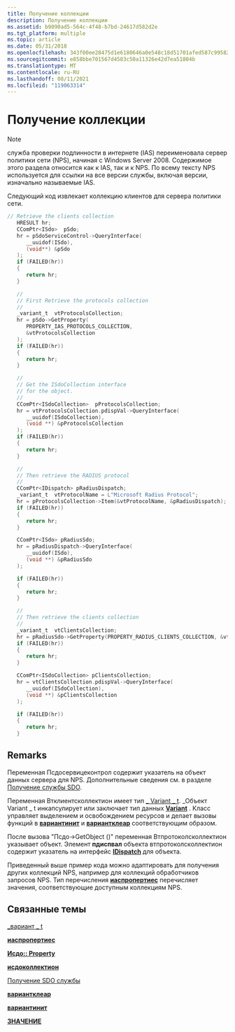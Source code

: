 ```yaml
---
title: Получение коллекции
description: Получение коллекции
ms.assetid: b9090ad5-564c-4f48-b7bd-24617d582d2e
ms.tgt_platform: multiple
ms.topic: article
ms.date: 05/31/2018
ms.openlocfilehash: 343f00ee28475d1e6180646a0e548c18d51701afed587c99582dad7dc60d094c
ms.sourcegitcommit: e858bbe701567d4583c50a11326e42d7ea51804b
ms.translationtype: MT
ms.contentlocale: ru-RU
ms.lasthandoff: 08/11/2021
ms.locfileid: "119063314"
---
```

# <a name="retrieving-a-collection"></a>Получение коллекции

> [!Note]  
> служба проверки подлинности в интернете (IAS) переименовала сервер политики сети (NPS), начиная с Windows Server 2008. Содержимое этого раздела относится как к IAS, так и к NPS. По всему тексту NPS используется для ссылки на все версии службы, включая версии, изначально называемые IAS.

 

Следующий код извлекает коллекцию клиентов для сервера политики сети.


```C++
// Retrieve the clients collection 
   HRESULT hr;
   CComPtr<ISdo>  pSdo;
   hr = pSdoServiceControl->QueryInterface(
      __uuidof(ISdo),
      (void**) &pSdo
   );
   if (FAILED(hr))
   {
      return hr;
   }

   //
   // First Retrieve the protocols collection
   //
   _variant_t  vtProtocolsCollection;
   hr = pSdo->GetProperty(
      PROPERTY_IAS_PROTOCOLS_COLLECTION,
      &vtProtocolsCollection
   );
   if (FAILED(hr))
   {
      return hr;
   }

   //
   // Get the ISdoCollection interface 
   // for the object.
   //
   CComPtr<ISdoCollection>  pProtocolsCollection;
   hr = vtProtocolsCollection.pdispVal->QueryInterface(
      __uuidof(ISdoCollection), 
      (void **) &pProtocolsCollection
   );
   if (FAILED(hr))
   {
      return hr;
   }

   //
   // Then retrieve the RADIUS protocol
   //
   CComPtr<IDispatch> pRadiusDispatch;
   _variant_t  vtProtocolName = L"Microsoft Radius Protocol";
   hr = pProtocolsCollection->Item(&vtProtocolName, &pRadiusDispatch);
   if (FAILED(hr))
   {
      return hr;
   }

   CComPtr<ISdo> pRadiusSdo;
   hr = pRadiusDispatch->QueryInterface(      
      __uuidof(ISdo), 
      (void **) &pRadiusSdo
   );

   if (FAILED(hr))
   {
      return hr;
   }

   //
   // Then retrieve the clients collection
   //
   _variant_t  vtClientsCollection;
   hr = pRadiusSdo->GetProperty(PROPERTY_RADIUS_CLIENTS_COLLECTION, &vtClientsCollection);
   if (FAILED(hr))
   {
      return hr;
   }

   CComPtr<ISdoCollection> pClientsCollection;
   hr = vtClientsCollection.pdispVal->QueryInterface(      
      __uuidof(ISdoCollection), 
      (void **) &pClientsCollection
   );

   if (FAILED(hr))
   {
      return hr;
   }

```



## <a name="remarks"></a>Remarks

Переменная Псдосервицеконтрол содержит указатель на объект данных сервера для NPS. Дополнительные сведения см. в разделе [Получение службы SDO](/windows/desktop/Nps/sdo-retrieving-a-service-sdo).

Переменная Втклиентсколлектион имеет тип [ \_ Variant \_ t](/previous-versions/visualstudio/visual-studio-6.0/aa278648(v=vs.60)). \_Объект Variant \_ t инкапсулирует или заключает тип данных [**Variant**](/windows/win32/api/oaidl/ns-oaidl-variant) . Класс управляет выделением и освобождением ресурсов и делает вызовы функций в [**вариантинит**](/windows/win32/api/oleauto/nf-oleauto-variantinit) и [**вариантклеар**](/windows/win32/api/oleauto/nf-oleauto-variantclear) соответствующим образом.

После вызова "Псдо->GetObject ()" переменная Втпротоколсколлектион указывает объект. Элемент **пдиспвал** объекта втпротоколсколлектион содержит указатель на интерфейс [**IDispatch**](/windows/win32/api/oaidl/nn-oaidl-idispatch) для объекта.

Приведенный выше пример кода можно адаптировать для получения других коллекций NPS, например для коллекций обработчиков запросов NPS. Тип перечисления [**иаспропертиес**](/windows/desktop/api/sdoias/ne-sdoias-iasproperties) перечисляет значения, соответствующие доступным коллекциям NPS.

## <a name="related-topics"></a>Связанные темы

<dl> <dt>

[\_вариант \_ t](/previous-versions/visualstudio/visual-studio-6.0/aa278648(v=vs.60))
</dt> <dt>

[**иаспропертиес**](/windows/desktop/api/sdoias/ne-sdoias-iasproperties)
</dt> <dt>

[**Исдо:: Property**](/windows/desktop/api/sdoias/nf-sdoias-isdo-getproperty)
</dt> <dt>

[**исдоколлектион**](/windows/desktop/api/sdoias/nn-sdoias-isdocollection)
</dt> <dt>

[Получение SDO службы](/windows/desktop/Nps/sdo-retrieving-a-service-sdo)
</dt> <dt>

[**вариантклеар**](/windows/win32/api/oleauto/nf-oleauto-variantclear)
</dt> <dt>

[**вариантинит**](/windows/win32/api/oleauto/nf-oleauto-variantinit)
</dt> <dt>

[**ЗНАЧЕНИЕ**](/windows/win32/api/oaidl/ns-oaidl-variant)
</dt> </dl>

 

 
